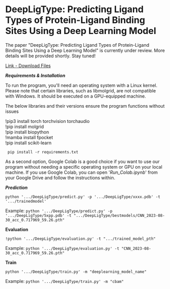 # DeepLigType: Predicting Ligand Types of Protein-Ligand Binding Sites Using a Deep Learning Model

The paper "DeepLigType: Predicting Ligand Types of Protein-Ligand Binding Sites Using a Deep Learning Model" is currently under review. More details will be provided shortly. Stay tuned!


[Link - Download Files](https://drive.google.com/drive/folders/1WVIpv6CbHBnRcE_0qR8E9AEwu7-CGgCZ?usp=sharing) 

**_Requirements & Installation_**

To run the program, you'll need an operating system with a Linux kernel. Please note that certain libraries, such as libmolgrid, are not compatible with Windows. It should be executed on a GPU-equipped machine.

The below libraries and their versions ensure the program functions without issues

!pip3 install torch torchvision torchaudio<br/>
!pip install molgrid<br/>
!pip install biopython<br/>
!mamba install fpocket<br/>
!pip install scikit-learn<br/>

``` pip install -r requirements.txt```

As a second option, Google Colab is a good choice if you want to use our program without needing a specific operating system or GPU on your local machine. If you use Google Colab, you can open '_Run_Colab.ipynb_' from your Google Drive and follow the instructions within.


**_Prediction_**

```python '.../DeepLigType/predict.py' -p '.../DeepLigType/xxxx.pdb' -t '.../trainedmodel'```

Example: `python '.../DeepLigType/predict.py' -p '.../DeepLigType/5xpp.pdb' -t ".../DeepLigType/bestmodels/CNN_2023-08-30_acc_0.717969_59.26.pth"`


**Evaluation**

```!python '.../DeepLigType/evaluation.py' -t ".../trained_model_pth"```

Example: `python '.../DeepLigType/evaluation.py' -t "CNN_2023-08-30_acc_0.717969_59.26.pth"`

**Train**

```python '.../DeepLigType/train.py' -m "deeplearning_model_name" ```

Example: `python '.../DeepLigType/train.py' -m "cbam"`